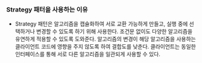 ### Strategy 패터을 사용하는 이유

- Strategy 패턴은 알고리즘을 캡슐화하여 서로 교환 가능하게 만들고, 실행 중에 선택하거나 변경할 수 있도록 하기 위해 사용한다. 조건문 없이도 다양한 알고리즘을 유연하게 적용할 수 있도록 도와준다. 알고리즘의 변경이 해당 알고리즘을 사용하는 클라이언트 코드에 영향을 주지 않도록 하여 결합도를 낮춘다. 클라이언트는 동일한 인터페이스를 통해 서로 다른 알고리즘을 일관되게 사용할 수 있다.